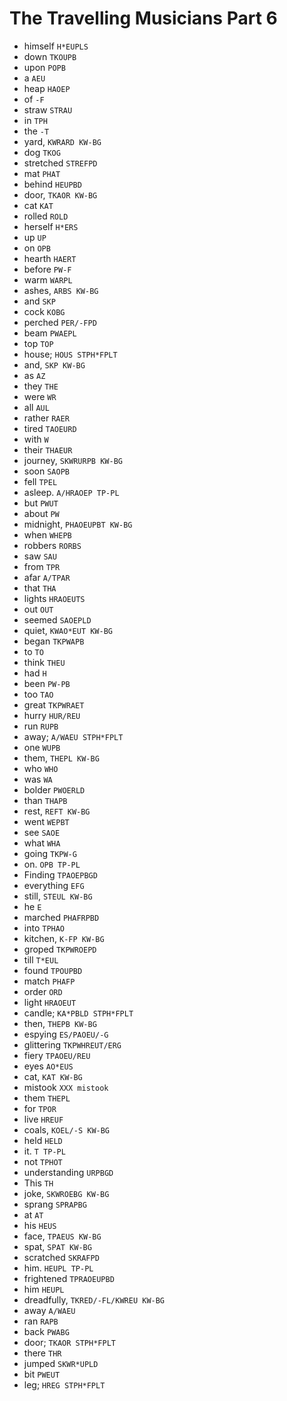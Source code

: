 # The Travelling Musicians Part 6

* himself `H*EUPLS`
* down `TKOUPB`
* upon `POPB`
* a `AEU`
* heap `HAOEP`
* of `-F`
* straw `STRAU`
* in `TPH`
* the `-T`
* yard, `KWRARD KW-BG`
* dog `TKOG`
* stretched `STREFPD`
* mat `PHAT`
* behind `HEUPBD`
* door, `TKAOR KW-BG`
* cat `KAT`
* rolled `ROLD`
* herself `H*ERS`
* up `UP`
* on `OPB`
* hearth `HAERT`
* before `PW-F`
* warm `WARPL`
* ashes, `ARBS KW-BG`
* and `SKP`
* cock `KOBG`
* perched `PER/-FPD`
* beam `PWAEPL`
* top `TOP`
* house; `HOUS STPH*FPLT`
* and, `SKP KW-BG`
* as `AZ`
* they `THE`
* were `WR`
* all `AUL`
* rather `RAER`
* tired `TAOEURD`
* with `W`
* their `THAEUR`
* journey, `SKWRURPB KW-BG`
* soon `SAOPB`
* fell `TPEL`
* asleep. `A/HRAOEP TP-PL`
* but `PWUT`
* about `PW`
* midnight, `PHAOEUPBT KW-BG`
* when `WHEPB`
* robbers `RORBS`
* saw `SAU`
* from `TPR`
* afar `A/TPAR`
* that `THA`
* lights `HRAOEUTS`
* out `OUT`
* seemed `SAOEPLD`
* quiet, `KWAO*EUT KW-BG`
* began `TKPWAPB`
* to `TO`
* think `THEU`
* had `H`
* been `PW-PB`
* too `TAO`
* great `TKPWRAET`
* hurry `HUR/REU`
* run `RUPB`
* away; `A/WAEU STPH*FPLT`
* one `WUPB`
* them, `THEPL KW-BG`
* who `WHO`
* was `WA`
* bolder `PWOERLD`
* than `THAPB`
* rest, `REFT KW-BG`
* went `WEPBT`
* see `SAOE`
* what `WHA`
* going `TKPW-G`
* on. `OPB TP-PL`
* Finding `TPAOEPBGD`
* everything `EFG`
* still, `STEUL KW-BG`
* he `E`
* marched `PHAFRPBD`
* into `TPHAO`
* kitchen, `K-FP KW-BG`
* groped `TKPWROEPD`
* till `T*EUL`
* found `TPOUPBD`
* match `PHAFP`
* order `ORD`
* light `HRAOEUT`
* candle; `KA*PBLD STPH*FPLT`
* then, `THEPB KW-BG`
* espying `ES/PAOEU/-G`
* glittering `TKPWHREUT/ERG`
* fiery `TPAOEU/REU`
* eyes `AO*EUS`
* cat, `KAT KW-BG`
* mistook `XXX mistook`
* them `THEPL`
* for `TPOR`
* live `HREUF`
* coals, `KOEL/-S KW-BG`
* held `HELD`
* it. `T TP-PL`
* not `TPHOT`
* understanding `URPBGD`
* This `TH`
* joke, `SKWROEBG KW-BG`
* sprang `SPRAPBG`
* at `AT`
* his `HEUS`
* face, `TPAEUS KW-BG`
* spat, `SPAT KW-BG`
* scratched `SKRAFPD`
* him. `HEUPL TP-PL`
* frightened `TPRAOEUPBD`
* him `HEUPL`
* dreadfully, `TKRED/-FL/KWREU KW-BG`
* away `A/WAEU`
* ran `RAPB`
* back `PWABG`
* door; `TKAOR STPH*FPLT`
* there `THR`
* jumped `SKWR*UPLD`
* bit `PWEUT`
* leg; `HREG STPH*FPLT`
